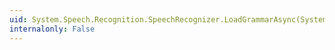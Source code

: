 ```yaml
---
uid: System.Speech.Recognition.SpeechRecognizer.LoadGrammarAsync(System.Speech.Recognition.Grammar)
internalonly: False
---
```

